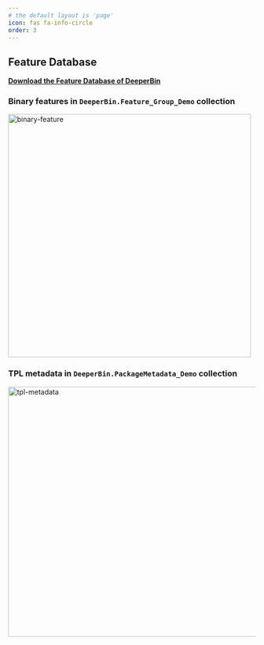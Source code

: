 ```yaml
---
# the default layout is 'page'
icon: fas fa-info-circle
order: 3
---
```

## Feature Database

[**Download the Feature Database of DeeperBin**](https://github.com/DeeperBin/DeeperBin.github.io/blob/main/data/feature_database_samples.7z)

### Binary features in `DeeperBin.Feature_Group_Demo` collection

<img width="494" alt="binary-feature" src="https://github.com/user-attachments/assets/971da71c-6485-41e3-8025-4ae6fc590bb6" />

### TPL metadata in `DeeperBin.PackageMetadata_Demo` collection

<img width="508" alt="tpl-metadata" src="https://github.com/user-attachments/assets/2f9ff707-62e0-4c79-bf61-37473263cefb" />
